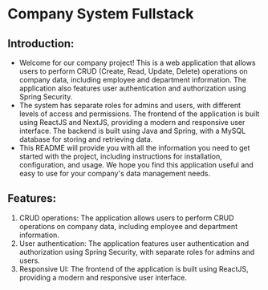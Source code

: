# Company System Fullstack
## Introduction:
- Welcome for our company project! This is a web application that allows users to perform CRUD (Create, Read, Update, Delete) operations on company data, including employee and department information. The application also features user authentication and authorization using Spring Security.
- The system has separate roles for admins and users, with different levels of access and permissions. The frontend of the application is built using ReactJS and NextJS, providing a modern and responsive user interface. The backend is built using Java and Spring, with a MySQL database for storing and retrieving data.
- This README will provide you with all the information you need to get started with the project, including instructions for installation, configuration, and usage. We hope you find this application useful and easy to use for your company's data management needs.

## Features:
1. CRUD operations: The application allows users to perform CRUD operations on company data, including employee and department information.
2. User authentication: The application features user authentication and authorization using Spring Security, with separate roles for admins and users.
3. Responsive UI: The frontend of the application is built using ReactJS, providing a modern and responsive user interface.
